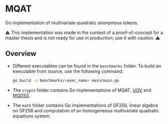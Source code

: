 # MQAT

Go implementation of multivariate quadratic anonymous tokens.

⚠️ This implementation was made in the context of a proof-of-concept for a master thesis and is not ready for use in production; use it with caution. ⚠️

## Overview

- Different executables can be found in the `benchmarks` folder.
To build an executable from source, use the following command:
    ```bash
    go build -o benchmarks/<exec_name> main/main.go
    ```

- The `crypto` folder contains Go implementations of MQAT, [UOV](https://www.uovsig.org/) and [MQDSS](https://mqdss.org/).
- The `math` folder contains Go implementations of GF256, linear algebra on GF256 and computation of an homogeneous multivariate quadratic equations system.
